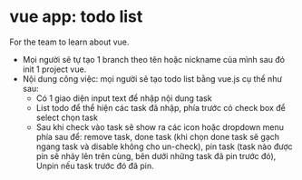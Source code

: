# vue app: todo list
For the team to learn about vue.

- Mọi người sẽ tự tạo 1 branch theo tên hoặc nickname của mình sau đó init 1 project vue.
- Nội dung công việc: mọi người sẽ tạo todo list bằng vue.js cụ thể như sau:
  - Có 1 giao diện input text để nhập nội dung task
  - List todo để thể hiện các task đã nhập, phía trước có check box để select chọn task
  - Sau khi check vào task sẽ show ra các icon hoặc dropdown menu phía sau để: remove task, done task (khi chọn done task sẽ gạch ngang task và disable không cho un-check), pin task (task nào được pin sẽ nhảy lên trên cùng, bên dưới những task đã pin trước đó), Unpin nếu task trước đó đã pin.
